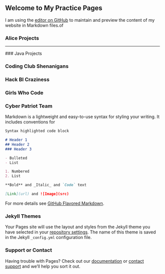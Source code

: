 ## Welcome to My Practice Pages
I am using the [editor on GitHub](https://github.com/KsMomOf2/practice/edit/master/README.md) to maintain and preview the content of my website in Markdown files.of

### Alice Projects
<hr>
### Java Projects

### Coding Club Shenanigans

### Hack BI Craziness

### Girls Who Code

### Cyber Patriot Team


Markdown is a lightweight and easy-to-use syntax for styling your writing. It includes conventions for

```markdown
Syntax highlighted code block

# Header 1
## Header 2
### Header 3

- Bulleted
- List

1. Numbered
2. List

**Bold** and _Italic_ and `Code` text

[Link](url) and ![Image](src)
```

For more details see [GitHub Flavored Markdown](https://guides.github.com/features/mastering-markdown/).

### Jekyll Themes

Your Pages site will use the layout and styles from the Jekyll theme you have selected in your [repository settings](https://github.com/KsMomOf2/practice/settings). The name of this theme is saved in the Jekyll `_config.yml` configuration file.

### Support or Contact

Having trouble with Pages? Check out our [documentation](https://help.github.com/categories/github-pages-basics/) or [contact support](https://github.com/contact) and we’ll help you sort it out.
